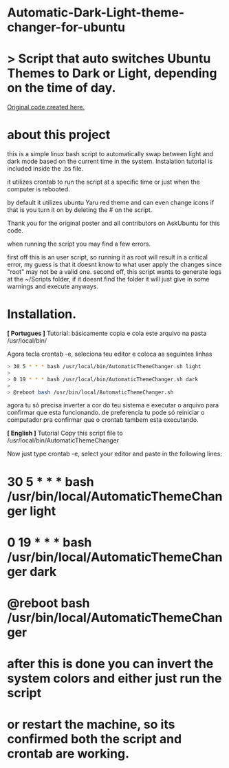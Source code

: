 # Automatic-Dark-Light-theme-changer-for-ubuntu
# > Script that auto switches Ubuntu Themes to Dark or Light, depending on the time of day.

[Original code created here.](https://askubuntu.com/questions/1234742/automatic-light-dark-mode/1491373#1491373)

# about this project

this is a simple linux bash script to automatically swap between light and dark mode based on the current time in the system. Instalation tutorial is included inside the .bs file.

it utilizes crontab to run the script at a specific time or just when the computer is rebooted.

by default it utilizes ubuntu Yaru red theme and can even change icons if that is you turn it on by deleting the # on the script.

Thank you for the original poster and all contributors on AskUbuntu for this code.

when running the script you may find a few errors.

first off this is an user script, so running it as root will result in a critical error, my guess is that it doesnt know to what user apply the changes since "root" may not be a valid one.
second off, this script wants to generate logs at the ~/Scripts folder, if it doesnt find the folder it will just give in some warnings and execute anyways.

# Installation.

 **[ Portugues ]** Tutorial: básicamente copia e cola este arquivo na pasta /usr/local/bin/
 
 Agora tecla crontab -e, seleciona teu editor e coloca as seguintes linhas

```sh
> 30 5 * * * bash /usr/local/bin/AutomaticThemeChanger.sh light
>
> 0 19 * * * bash /usr/local/bin/AutomaticThemeChanger.sh dark
>
> @reboot bash /usr/bin/local/AutomaticThemeChanger.sh
```

 agora tu só precisa inverter a cor do teu sistema e executar o arquivo para confirmar que esta funcionando.
 de preferencia tu pode só reiniciar o computador pra confirmar que o crontab tambem esta executando.


**[ English ]** Tutorial
Copy this script file to /usr/local/bin/AutomaticThemeChanger

Now just type crontab -e, select your editor and paste in the following lines:
#
# 30 5 * * * bash /usr/bin/local/AutomaticThemeChanger light
# 0 19 * * * bash /usr/bin/local/AutomaticThemeChanger dark
# @reboot bash /usr/bin/local/AutomaticThemeChanger
#
# after this is done you can invert the system colors and either just run the script
# or restart the machine, so its confirmed both the script and crontab are working.
